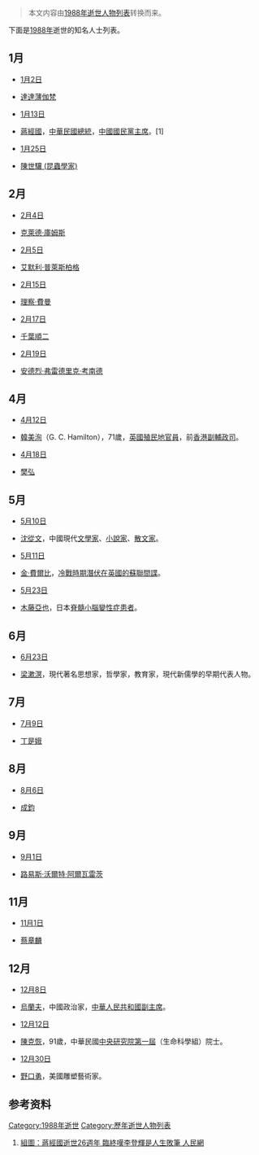 > 本文内容由[1988年逝世人物列表](https://zh.wikipedia.org/wiki/1988年逝世人物列表)转换而来。


下面是[1988年](../Page/1988年.md "wikilink")逝世的知名人士列表。

## 1月

  - [1月2日](../Page/1月2日.md "wikilink")

<!-- end list -->

  - [達達薄伽梵](https://zh.wikipedia.org/wiki/達達薄伽梵 "wikilink")

<!-- end list -->

  - [1月13日](../Page/1月13日.md "wikilink")

<!-- end list -->

  - [蔣經國](../Page/蔣經國.md "wikilink")，[中華民國總統](../Page/中華民國總統.md "wikilink")，[中國國民黨主席](../Page/中國國民黨主席.md "wikilink")。\[1\]

<!-- end list -->

  - [1月25日](../Page/1月25日.md "wikilink")

<!-- end list -->

  - [陳世驤 (昆蟲學家)](https://zh.wikipedia.org/wiki/陳世驤_\(昆蟲學家\) "wikilink")

## 2月

  - [2月4日](../Page/2月4日.md "wikilink")

<!-- end list -->

  - [克萊德·庫姆斯](https://zh.wikipedia.org/wiki/克萊德·庫姆斯 "wikilink")

<!-- end list -->

  - [2月5日](../Page/2月5日.md "wikilink")

<!-- end list -->

  - [艾默利·普萊斯柏格](../Page/艾默利·普萊斯柏格.md "wikilink")

<!-- end list -->

  - [2月15日](../Page/2月15日.md "wikilink")

<!-- end list -->

  - [理察·費曼](https://zh.wikipedia.org/wiki/理察·費曼 "wikilink")

<!-- end list -->

  - [2月17日](../Page/2月17日.md "wikilink")

<!-- end list -->

  - [千葉順二](../Page/千葉順二.md "wikilink")

<!-- end list -->

  - [2月19日](../Page/2月19日.md "wikilink")

<!-- end list -->

  - [安德烈·弗雷德里克·考南德](../Page/安德烈·弗雷德里克·考南德.md "wikilink")

## 4月

  - [4月12日](../Page/4月12日.md "wikilink")

<!-- end list -->

  - [韓美洵](../Page/韓美洵.md "wikilink")（G. C. Hamilton），71歲，[英國](https://zh.wikipedia.org/wiki/英國 "wikilink")[殖民地官員](https://zh.wikipedia.org/wiki/英國殖民地 "wikilink")，前[香港](../Page/香港.md "wikilink")[副輔政司](https://zh.wikipedia.org/wiki/香港輔政司 "wikilink")。

<!-- end list -->

  - [4月18日](../Page/4月18日.md "wikilink")

<!-- end list -->

  - [樊弘](../Page/樊弘.md "wikilink")

## 5月

  - [5月10日](../Page/5月10日.md "wikilink")

<!-- end list -->

  - [沈從文](https://zh.wikipedia.org/wiki/沈從文 "wikilink")，中國現代[文學家](https://zh.wikipedia.org/wiki/文學家 "wikilink")、[小說家](https://zh.wikipedia.org/wiki/小說家 "wikilink")、[散文家](https://zh.wikipedia.org/wiki/散文家 "wikilink")。

<!-- end list -->

  - [5月11日](../Page/5月11日.md "wikilink")

<!-- end list -->

  - [金·費爾比](../Page/金·費爾比.md "wikilink")，[冷戰時期潛伏在](https://zh.wikipedia.org/wiki/冷戰時期 "wikilink")[英國的蘇聯間諜](https://zh.wikipedia.org/wiki/英國 "wikilink")。

<!-- end list -->

  - [5月23日](../Page/5月23日.md "wikilink")

<!-- end list -->

  - [木藤亞也](../Page/木藤亞也.md "wikilink")，日本[脊髓小腦變性症患者](https://zh.wikipedia.org/wiki/脊髓小腦變性症 "wikilink")。

## 6月

  - [6月23日](../Page/6月23日.md "wikilink")

<!-- end list -->

  - [梁漱溟](../Page/梁漱溟.md "wikilink")，現代著名思想家，哲學家，教育家，現代新儒學的早期代表人物。

## 7月

  - [7月9日](https://zh.wikipedia.org/wiki/7月9日 "wikilink")

<!-- end list -->

  - [丁是娥](../Page/丁是娥.md "wikilink")

## 8月

  - [8月6日](../Page/8月6日.md "wikilink")

<!-- end list -->

  - [成鈞](https://zh.wikipedia.org/wiki/成鈞 "wikilink")

## 9月

  - [9月1日](../Page/9月1日.md "wikilink")

<!-- end list -->

  - [路易斯·沃爾特·阿爾瓦雷茨](https://zh.wikipedia.org/wiki/路易斯·沃爾特·阿爾瓦雷茨 "wikilink")

## 11月

  - [11月1日](../Page/11月1日.md "wikilink")

<!-- end list -->

  - [蔡章麟](https://zh.wikipedia.org/wiki/蔡章麟 "wikilink")

## 12月

  - [12月8日](../Page/12月8日.md "wikilink")

<!-- end list -->

  - [烏蘭夫](https://zh.wikipedia.org/wiki/烏蘭夫 "wikilink")，中國政治家，[中華人民共和國副主席](https://zh.wikipedia.org/wiki/中華人民共和國副主席 "wikilink")。

<!-- end list -->

  - [12月12日](../Page/12月12日.md "wikilink")

<!-- end list -->

  - [陳克恢](../Page/陳克恢.md "wikilink")，91歲，中華民國[中央研究院第一屆](https://zh.wikipedia.org/wiki/中央研究院 "wikilink")（生命科學組）院士。

<!-- end list -->

  - [12月30日](../Page/12月30日.md "wikilink")

<!-- end list -->

  - [野口勇](../Page/野口勇.md "wikilink")，美國雕塑藝術家。

## 参考资料

[Category:1988年逝世](https://zh.wikipedia.org/wiki/Category:1988年逝世 "wikilink") [Category:歷年逝世人物列表](https://zh.wikipedia.org/wiki/Category:歷年逝世人物列表 "wikilink")

1.  [組圖：蔣經國逝世26週年 臨終嘆李登輝是人生敗筆 人民網](http://gb.cri.cn/42071/2014/01/14/7371s4390162.htm)